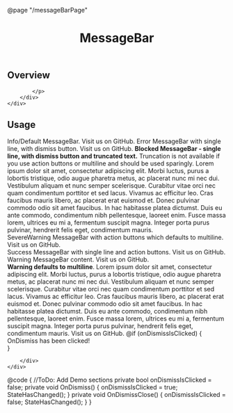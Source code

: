 ﻿@page "/messageBarPage"

<header class="root">
    <h1 class="title">MessageBar</h1>
</header>
<div class="section" style="transition-delay: 0s;">
    <div id="overview" tabindex="-1">
        <h2 class="subHeading hiddenContent">Overview</h2>
    </div>
    <div class="content">
        <div class="ms-Markdown">
            <p>

            </p>
        </div>
    </div>
</div>
<div class="section" style="transition-delay: 0s;">
    <div id="overview" tabindex="-1">
        <h2 class="subHeading">Usage</h2>
    </div>
    <div>
        <div class="subSection">
            <Stack>
                <Stack Tokens=@(new StackTokens { ChildrenGap = new[] { 20.0 }, MaxWidth=650.0, Padding=8.0 })>
                    <StackItem>
                        <MessageBar>
                            Info/Default MessageBar.
                            <Link Href="https://github.com/FluentUI/FluentUI" Target="_blank">
                            Visit us on GitHub.
                            </Link>
                        </MessageBar>
                    </StackItem>
                    <StackItem>
                        <MessageBar MessageBarType="MessageBarType.Error" IsMultiline="false" OnDismiss="OnDismiss">
                            Error MessageBar with single line, with dismiss button.
                            <Link Href="https://github.com/FluentUI/FluentUI" Target="_blank">
                            Visit us on GitHub.
                            </Link>
                        </MessageBar>
                    </StackItem>
                    <StackItem>
                        <MessageBar MessageBarType=MessageBarType.Blocked
                                    IsMultiline=false
                                    OnDismiss="OnDismiss"
                                    DismissButtonAriaLabel="Close"
                                    Truncated=true
                                    OverflowButtonAriaLabel="See more">
                            <b>Blocked MessageBar - single line, with dismiss button and truncated text.</b> Truncation is not available if you use action buttons
                            or multiline and should be used sparingly. Lorem ipsum dolor sit amet, consectetur adipiscing elit. Morbi luctus, purus a lobortis
                            tristique, odio augue pharetra metus, ac placerat nunc mi nec dui. Vestibulum aliquam et nunc semper scelerisque. Curabitur vitae orci
                            nec quam condimentum porttitor et sed lacus. Vivamus ac efficitur leo. Cras faucibus mauris libero, ac placerat erat euismod et. Donec
                            pulvinar commodo odio sit amet faucibus. In hac habitasse platea dictumst. Duis eu ante commodo, condimentum nibh pellentesque, laoreet
                            enim. Fusce massa lorem, ultrices eu mi a, fermentum suscipit magna. Integer porta purus pulvinar, hendrerit felis eget, condimentum
                            mauris.
                        </MessageBar>
                    </StackItem>
                    <StackItem>
                        <MessageBar MessageBarType=MessageBarType.SevereWarning>
                            <Actions>
                                <div>
                                    <MessageBarButton Text="Yes" />
                                    <MessageBarButton Text="No" />
                                </div>
                            </Actions>
                            <ChildContent>
                                SevereWarning MessageBar with action buttons which defaults to multiline.
                                <Link Href="https://github.com/FluentUI/FluentUI" Target="_blank">
                                Visit us on GitHub.
                                </Link>
                            </ChildContent>
                        </MessageBar>
                    </StackItem>
                    <StackItem>
                        <MessageBar MessageBarType=MessageBarType.Success
                                    IsMultiline=false>
                            <Actions>
                                <div>
                                    <MessageBarButton Text="Yes" />
                                    <MessageBarButton Text="No" />
                                </div>
                            </Actions>
                            <ChildContent>
                                Success MessageBar with single line and action buttons.
                                <Link Href="https://github.com/FluentUI/FluentUI" Target="_blank">
                                Visit us on GitHub.
                                </Link>
                            </ChildContent>
                        </MessageBar>
                    </StackItem>
                    <StackItem>
                        <MessageBar MessageBarType=MessageBarType.Warning
                                    IsMultiline=false
                                    OnDismiss=@OnDismiss
                                    DismissButtonAriaLabel="Close">
                            <Actions>
                                <div><MessageBarButton Text="Action" /></div>
                            </Actions>
                            <ChildContent>
                                Warning MessageBar content.
                                <Link Href="https://github.com/FluentUI/FluentUI" Target="_blank">
                                Visit us on GitHub.
                                </Link>
                            </ChildContent>
                        </MessageBar>
                    </StackItem>
                    <StackItem>
                        <MessageBar OnDismiss=@OnDismiss
                                    DismissButtonAriaLabel="Close"
                                    MessageBarType=MessageBarType.Warning>
                            <Actions>
                                <div>
                                    <MessageBarButton Text="Yes" />
                                    <MessageBarButton Text="No" />
                                </div>
                            </Actions>
                            <ChildContent>
                                <b>Warning defaults to multiline</b>. Lorem ipsum dolor sit amet, consectetur adipiscing elit. Morbi luctus, purus a lobortis tristique,
                                odio augue pharetra metus, ac placerat nunc mi nec dui. Vestibulum aliquam et nunc semper scelerisque. Curabitur vitae orci nec quam
                                condimentum porttitor et sed lacus. Vivamus ac efficitur leo. Cras faucibus mauris libero, ac placerat erat euismod et. Donec pulvinar
                                commodo odio sit amet faucibus. In hac habitasse platea dictumst. Duis eu ante commodo, condimentum nibh pellentesque, laoreet enim.
                                Fusce massa lorem, ultrices eu mi a, fermentum suscipit magna. Integer porta purus pulvinar, hendrerit felis eget, condimentum mauris.
                                <Link Href="https://github.com/FluentUI/FluentUI" Target="_blank">
                                Visit us on GitHub.
                                </Link>
                            </ChildContent>
                        </MessageBar>
                    </StackItem>
                    @if (onDismissIsClicked)
                    {
                        <StackItem>
                            <MessageBar OnDismiss=@OnDismissClose
                                        DismissButtonAriaLabel="Close">
                                <ChildContent>
                                    OnDismiss has been clicked!
                                </ChildContent>
                                <Actions>
                                    <div>
                                        <MessageBarButton OnClick=@OnDismissClose Text="Close" />
                                    </div>
                                </Actions>
                            </MessageBar>
                        </StackItem>
                    }
                </Stack>
            </Stack>

        </div>
    </div>
</div>
        
@code
{
    //ToDo: Add Demo sections
    private bool onDismissIsClicked = false;
    private void OnDismiss()
    {
        onDismissIsClicked = true;
        StateHasChanged();
    }
    private void OnDismissClose()
    {
        onDismissIsClicked = false;
        StateHasChanged();
    }
}
